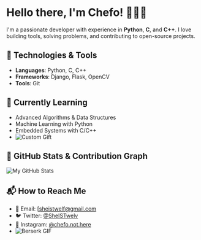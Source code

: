 # Hello there, I'm Chefo! 👨‍💻🎉

I'm a passionate developer with experience in **Python**, **C**, and **C++**. I love building tools, solving problems, and contributing to open-source projects.

## 🔧 Technologies & Tools
- **Languages**: Python, C, C++
- **Frameworks**: Django, Flask, OpenCV
- **Tools**: Git

## 🌱 Currently Learning
- Advanced Algorithms & Data Structures
- Machine Learning with Python
- Embedded Systems with C/C++
- ![Custom Gift](https://media.giphy.com/media/jAe22Ec5iICCk/giphy.gif?cid=ecf05e47i3aspgvn7hxpcg72hziygxiryjchr1sfop6qtyhd&ep=v1_gifs_search&rid=giphy.gif&ct=g)


## 🚀 GitHub Stats & Contribution Graph
![My GitHub Stats](https://github-readme-stats.vercel.app/api?username=YOUR_USERNAME&show_icons=true&hide_title=true&count_private=true&hide=prs&theme=radical)



## 📬 How to Reach Me
- 📧 Email: [sheistwelf@gmail.com
- 🐦 Twitter: [@SheISTwelv](https://twitter.com/your_twitter_handle)
- 📸 Instagram: [@chefo.not.here](https://www.instagram.com/your_instagram_username/)
- ![Berserk GIF](https://media.giphy.com/media/BTTMYChrxIjbE2eChn/giphy.gif)
